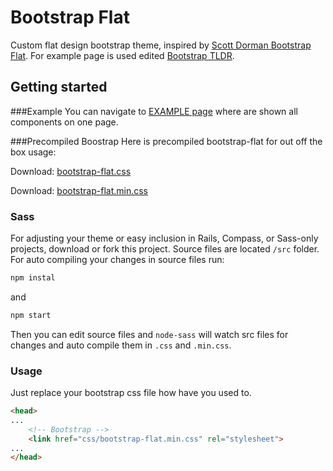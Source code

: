 # Bootstrap Flat
Custom flat design bootstrap theme, inspired by [Scott Dorman Bootstrap Flat](https://scottdorman.github.io/bootstrap-flat/). For example page is used edited [Bootstrap TLDR](https://github.com/anvoz/bootstrap-tldr).

## Getting started

###Example 
You can navigate to [EXAMPLE page](https://molcik.github.io/bootstrap-flat/) where are shown all components on one page.

###Precompiled Boostrap
Here is precompiled bootstrap-flat for out off the box usage:

Download: [bootstrap-flat.css](dist/css/bootstrap-flat.css)

Download: [bootstrap-flat.min.css](dist/css/bootstrap-flat.min.css)

### Sass
For adjusting your theme or easy inclusion in Rails, Compass, or Sass-only projects, download or fork this project. Source files are located ```/src``` folder. For auto compiling your changes in source files run:
```javascript
npm instal
```
and
```javascript
npm start
```
Then you can edit source files and ```node-sass``` will watch src files for changes and auto compile them in ```.css``` and ```.min.css```.


### Usage
Just replace your bootstrap css file how have you used to.
```html
<head>
...
    <!-- Bootstrap -->
    <link href="css/bootstrap-flat.min.css" rel="stylesheet">
...
</head>
```

